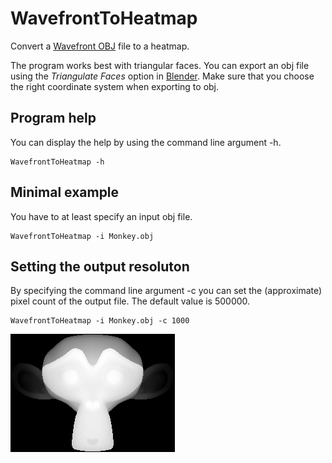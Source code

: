 # WavefrontToHeatmap
Convert a [Wavefront OBJ](https://en.wikipedia.org/wiki/Wavefront_.obj_file) file to a heatmap.

The program works best with triangular faces. You can export an obj file using the <i>Triangulate Faces</i> option in [Blender](https://en.wikipedia.org/wiki/Blender_(software)). Make sure that you choose the right coordinate system when exporting to obj. 

## Program help
You can display the help by using the command line argument -h.
```
WavefrontToHeatmap -h
```

## Minimal example
You have to at least specify an input obj file.
```
WavefrontToHeatmap -i Monkey.obj 
```

## Setting the output resoluton
By specifying the command line argument -c you can set the (approximate) pixel count of the output file. The default value is 500000.
```
WavefrontToHeatmap -i Monkey.obj -c 1000
```

![alt text](https://github.com/limonaturan/WavefrontToHeatmap/blob/master/Monkey.png)


